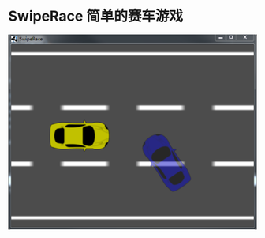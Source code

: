 # SwipeRace  简单的赛车游戏
![](https://github.com/Strong-it/SwipeRace/blob/master/android/assets/gamescreen.png)
